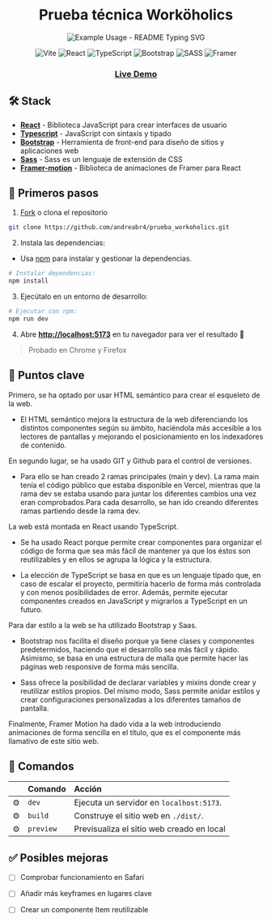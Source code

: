 <div align="center">

<h1 align="center">
Prueba técnica Worköholics
</h1
<h2 align="center">
  <img src="https://readme-typing-svg.demolab.com/?lines=Prueba+Worköholics!;React;TypeScript;Bootstrap;Sass;Framer&font=Fira%20Code&center=true&width=380&height=50&duration=4000&pause=1000" alt="Example Usage - README Typing SVG">
</h2>
</div>


<p/>

<div align="center">

![Vite](https://img.shields.io/badge/vite-%23646CFF.svg?style=for-the-badge&logo=vite&logoColor=white)
![React](https://img.shields.io/badge/react-%2320232a.svg?style=for-the-badge&logo=react&logoColor=%2361DAFB)
![TypeScript](https://img.shields.io/badge/typescript-%23007ACC.svg?style=for-the-badge&logo=typescript&logoColor=white)
![Bootstrap](https://img.shields.io/badge/bootstrap-%238511FA.svg?style=for-the-badge&logo=bootstrap&logoColor=white)
![SASS](https://img.shields.io/badge/SASS-hotpink.svg?style=for-the-badge&logo=SASS&logoColor=white)
![Framer](https://img.shields.io/badge/Framer-black?style=for-the-badge&logo=framer&logoColor=blue)

</div>

<div align="center">
<h3><a href="https://prueba-workoholics.vercel.app/" >Live Demo </a></h3>
</div>

## 🛠️ Stack

- [**React**](https://react.dev/) - Biblioteca JavaScript para crear interfaces de usuario
- [**Typescript**](https://www.typescriptlang.org/) - JavaScript con sintaxis y tipado
- [**Bootstrap**](https://getbootstrap.com/) - Herramienta de front-end para diseño de sitios y aplicaciones web
- [**Sass**](https://sass-lang.com/) - Sass es un lenguaje de extensión de CSS
- [**Framer-motion**](hhttps://www.framer.com/motion/) - Biblioteca de animaciones de Framer para React

## 🚀 Primeros pasos

1. [Fork](https://github.com/andreabr4/prueba_workoholics/fork) o clona el repositorio

```bash
git clone https://github.com/andreabr4/prueba_workoholics.git
```

2. Instala las dependencias:

- Usa [npm](https://www.npmjs.com/) para instalar y gestionar la dependencias.

```bash
# Instalar dependencias:
npm install
```

3. Ejecútalo en un entorno de desarrollo:

```bash
# Ejecutar con npm:
npm run dev
```

4. Abre [**http://localhost:5173**](http://localhost:5173/) en tu navegador para ver el resultado 🚀
>Probado en Chrome y Firefox

## 🔑 Puntos clave

Primero, se ha optado por usar HTML semántico para crear el esqueleto de la web.

- El HTML semántico mejora la estructura de la web diferenciando los distintos componentes según su ámbito, haciéndola más accesible a los lectores de pantallas y mejorando el posicionamiento en los indexadores de contenido.

En segundo lugar, se ha usado GIT y Github para el control de versiones.

- Para ello se han creado 2 ramas principales (main y dev). La rama main tenía el código público que estaba disponible en Vercel, mientras que la rama dev se estaba usando para juntar los diferentes cambios una vez eran comprobados.Para cada desarrollo, se han ido creando diferentes ramas partiendo desde la rama dev.


La web está montada en React usando TypeScript.

- Se ha usado React porque permite crear componentes para organizar el código de forma que sea más fácil de mantener ya que los éstos son reutilizables y en ellos se agrupa la lógica y la estructura.

- La elección de TypeScript se basa en que es un lenguaje tipado que, en caso de escalar el proyecto, permitiría hacerlo de forma más controlada y con menos posibilidades de error. Además, permite ejecutar componentes creados en JavaScript y migrarlos a TypeScript en un futuro. 

Para dar estílo a la web se ha utilizado Bootstrap y Saas.

- Bootstrap nos facilita el diseño porque ya tiene clases y componentes predetermidos, haciendo que el desarrollo sea más fácil y rápido. Asimismo, se basa en una estructura de malla que permite hacer las páginas web responsive de forma más sencilla.

- Sass ofrece la posibilidad de declarar variables y mixins donde crear y reutilizar estilos propios. Del mismo modo, Sass permite anidar estilos y crear configuraciones personalizadas a los diferentes tamaños de pantalla.

Finalmente, Framer Motion ha dado vida a la web introduciendo animaciones de forma sencilla en el título, que es el componente más llamativo de este sitio web.





## 🧞 Comandos

|     | Comando          | Acción                                        |
| :-- | :--------------- | :-------------------------------------------- |
| ⚙️  | `dev`            | Ejecuta un servidor en `localhost:5173`.       |
| ⚙️  | `build`          | Construye el sitio web en `./dist/`.           |
| ⚙️  | `preview`        | Previsualiza el sitio web creado en local      |


## ✅ Posibles mejoras

- [ ] Comprobar funcionamiento en Safari
- [ ] Añadir más keyframes en lugares clave
- [ ] Crear un componente Item reutilizable

